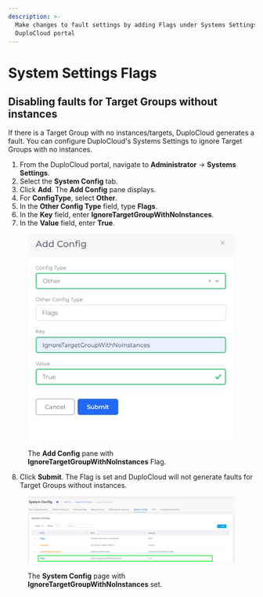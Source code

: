 ```yaml
---
description: >-
  Make changes to fault settings by adding Flags under Systems Settings in the
  DuploCloud portal
---
```


# System Settings Flags

## Disabling faults for Target Groups without instances

If there is a Target Group with no instances/targets, DuploCloud generates a fault. You can configure DuploCloud's Systems Settings to ignore Target Groups with no instances.

1. From the DuploCloud portal, navigate to **Administrator** -> **Systems Settings**.
2. Select the **System Config** tab.
3. &#x20;Click **Add**. The **Add Config** pane displays.
4. For **ConfigType**, select **Other**.
5. In the **Other Config Type** field, type **Flags**.
6. In the **Key** field, enter **IgnoreTargetGroupWithNoInstances**.
7. In the **Value** field, enter **True**.

<div align="left">

<figure><img src="../../../.gitbook/assets/screenshot-nimbusweb.me-2024.02.27-19_27_59.png" alt=""><figcaption><p>The <strong>Add Config</strong> pane with <strong>IgnoreTargetGroupWithNoInstances</strong> Flag.</p></figcaption></figure>

</div>

8. Click **Submit**. The Flag is set and DuploCloud will not generate faults for Target Groups without instances. &#x20;

<figure><img src="../../../.gitbook/assets/screenshot-nimbusweb.me-2024.02.27-19_33_44.png" alt=""><figcaption><p>The <strong>System Config</strong> page with <strong>IgnoreTargetGroupWithNoInstances</strong> set.</p></figcaption></figure>
